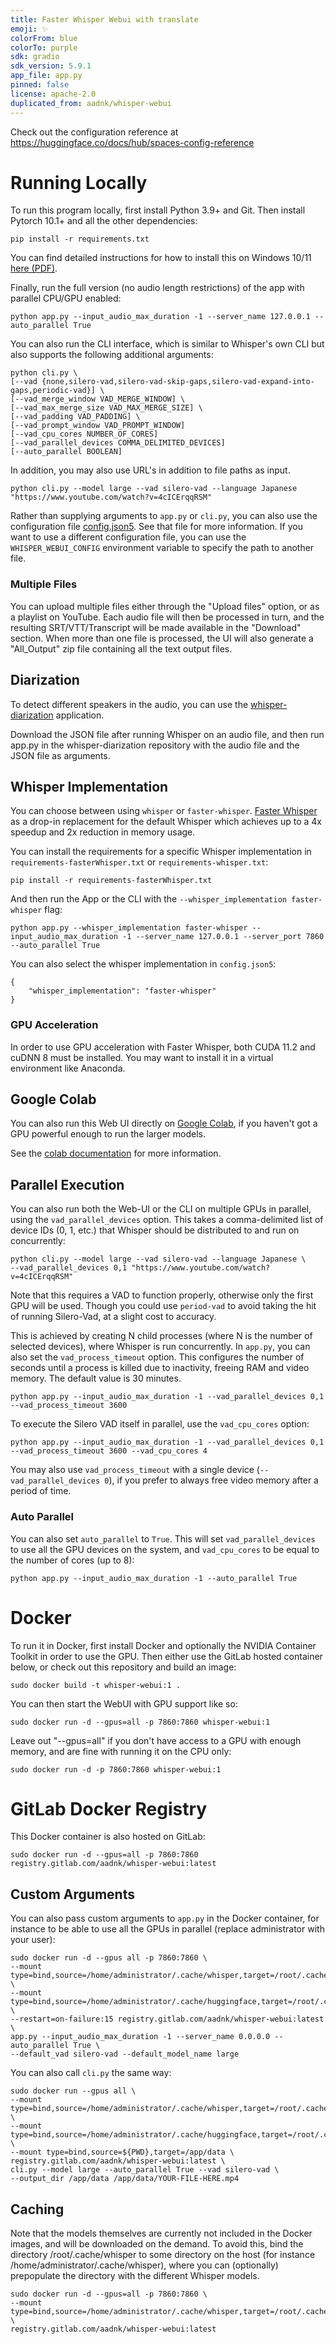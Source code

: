 ```yaml
---
title: Faster Whisper Webui with translate
emoji: ✨
colorFrom: blue
colorTo: purple
sdk: gradio
sdk_version: 5.9.1
app_file: app.py
pinned: false
license: apache-2.0
duplicated_from: aadnk/whisper-webui
---
```


Check out the configuration reference at https://huggingface.co/docs/hub/spaces-config-reference

# Running Locally

To run this program locally, first install Python 3.9+ and Git. Then install Pytorch 10.1+ and all the other dependencies:
```
pip install -r requirements.txt
```

You can find detailed instructions for how to install this on Windows 10/11 [here (PDF)](docs/windows/install_win10_win11.pdf).

Finally, run the full version (no audio length restrictions) of the app with parallel CPU/GPU enabled:
```
python app.py --input_audio_max_duration -1 --server_name 127.0.0.1 --auto_parallel True
```

You can also run the CLI interface, which is similar to Whisper's own CLI but also supports the following additional arguments:
```
python cli.py \
[--vad {none,silero-vad,silero-vad-skip-gaps,silero-vad-expand-into-gaps,periodic-vad}] \
[--vad_merge_window VAD_MERGE_WINDOW] \
[--vad_max_merge_size VAD_MAX_MERGE_SIZE] \
[--vad_padding VAD_PADDING] \
[--vad_prompt_window VAD_PROMPT_WINDOW]
[--vad_cpu_cores NUMBER_OF_CORES]
[--vad_parallel_devices COMMA_DELIMITED_DEVICES]
[--auto_parallel BOOLEAN]
```
In addition, you may also use URL's in addition to file paths as input.
```
python cli.py --model large --vad silero-vad --language Japanese "https://www.youtube.com/watch?v=4cICErqqRSM"
```

Rather than supplying arguments to `app.py` or `cli.py`, you can also use the configuration file [config.json5](config.json5). See that file for more information. 
If you want to use a different configuration file, you can use the `WHISPER_WEBUI_CONFIG` environment variable to specify the path to another file.

### Multiple Files

You can upload multiple files either through the "Upload files" option, or as a playlist on YouTube. 
Each audio file will then be processed in turn, and the resulting SRT/VTT/Transcript will be made available in the "Download" section. 
When more than one file is processed, the UI will also generate a "All_Output" zip file containing all the text output files.

## Diarization

To detect different speakers in the audio, you can use the [whisper-diarization](https://gitlab.com/aadnk/whisper-diarization) application. 

Download the JSON file after running Whisper on an audio file, and then run app.py in the 
whisper-diarization repository with the audio file and the JSON file as arguments.

## Whisper Implementation

You can choose between using `whisper` or `faster-whisper`. [Faster Whisper](https://github.com/guillaumekln/faster-whisper) as a drop-in replacement for the 
default Whisper which achieves up to a 4x speedup and 2x reduction in memory usage. 

You can install the requirements for a specific Whisper implementation in `requirements-fasterWhisper.txt` 
or `requirements-whisper.txt`:
```
pip install -r requirements-fasterWhisper.txt
```
And then run the App or the CLI with the `--whisper_implementation faster-whisper` flag:
```
python app.py --whisper_implementation faster-whisper --input_audio_max_duration -1 --server_name 127.0.0.1 --server_port 7860 --auto_parallel True
```
You can also select the whisper implementation in `config.json5`:
```json5
{
    "whisper_implementation": "faster-whisper"
}
```
### GPU Acceleration

In order to use GPU acceleration with Faster Whisper, both CUDA 11.2 and cuDNN 8 must be installed. You may want to install it in a virtual environment like Anaconda.

## Google Colab

You can also run this Web UI directly on [Google Colab](https://colab.research.google.com/drive/1qeTSvi7Bt_5RMm88ipW4fkcsMOKlDDss?usp=sharing), if you haven't got a GPU powerful enough to run the larger models.

See the [colab documentation](docs/colab.md) for more information.

## Parallel Execution

You can also run both the Web-UI or the CLI on multiple GPUs in parallel, using the `vad_parallel_devices` option. This takes a comma-delimited list of 
device IDs (0, 1, etc.) that Whisper should be distributed to and run on concurrently:
```
python cli.py --model large --vad silero-vad --language Japanese \
--vad_parallel_devices 0,1 "https://www.youtube.com/watch?v=4cICErqqRSM"
```

Note that this requires a VAD to function properly, otherwise only the first GPU will be used. Though you could use `period-vad` to avoid taking the hit
of running Silero-Vad, at a slight cost to accuracy.

This is achieved by creating N child processes (where N is the number of selected devices), where Whisper is run concurrently. In `app.py`, you can also 
set the `vad_process_timeout` option. This configures the number of seconds until a process is killed due to inactivity, freeing RAM and video memory. 
The default value is 30 minutes.

```
python app.py --input_audio_max_duration -1 --vad_parallel_devices 0,1 --vad_process_timeout 3600
```

To execute the Silero VAD itself in parallel, use the `vad_cpu_cores` option:
```
python app.py --input_audio_max_duration -1 --vad_parallel_devices 0,1 --vad_process_timeout 3600 --vad_cpu_cores 4
```

You may also use `vad_process_timeout` with a single device (`--vad_parallel_devices 0`), if you prefer to always free video memory after a period of time.

### Auto Parallel

You can also set `auto_parallel` to `True`. This will set `vad_parallel_devices` to use all the GPU devices on the system, and `vad_cpu_cores` to be equal to the number of
cores (up to 8):
```
python app.py --input_audio_max_duration -1 --auto_parallel True
```

# Docker

To run it in Docker, first install Docker and optionally the NVIDIA Container Toolkit in order to use the GPU. 
Then either use the GitLab hosted container below, or check out this repository and build an image:
```
sudo docker build -t whisper-webui:1 .
```

You can then start the WebUI with GPU support like so:
```
sudo docker run -d --gpus=all -p 7860:7860 whisper-webui:1
```

Leave out "--gpus=all" if you don't have access to a GPU with enough memory, and are fine with running it on the CPU only:
```
sudo docker run -d -p 7860:7860 whisper-webui:1
```

# GitLab Docker Registry

This Docker container is also hosted on GitLab:

```
sudo docker run -d --gpus=all -p 7860:7860 registry.gitlab.com/aadnk/whisper-webui:latest
```

## Custom Arguments

You can also pass custom arguments to `app.py` in the Docker container, for instance to be able to use all the GPUs in parallel (replace administrator with your user):
```
sudo docker run -d --gpus all -p 7860:7860 \
--mount type=bind,source=/home/administrator/.cache/whisper,target=/root/.cache/whisper \
--mount type=bind,source=/home/administrator/.cache/huggingface,target=/root/.cache/huggingface \
--restart=on-failure:15 registry.gitlab.com/aadnk/whisper-webui:latest \
app.py --input_audio_max_duration -1 --server_name 0.0.0.0 --auto_parallel True \
--default_vad silero-vad --default_model_name large
```

You can also call `cli.py` the same way:
```
sudo docker run --gpus all \
--mount type=bind,source=/home/administrator/.cache/whisper,target=/root/.cache/whisper \
--mount type=bind,source=/home/administrator/.cache/huggingface,target=/root/.cache/huggingface \
--mount type=bind,source=${PWD},target=/app/data \
registry.gitlab.com/aadnk/whisper-webui:latest \
cli.py --model large --auto_parallel True --vad silero-vad \
--output_dir /app/data /app/data/YOUR-FILE-HERE.mp4
```

## Caching

Note that the models themselves are currently not included in the Docker images, and will be downloaded on the demand.
To avoid this, bind the directory /root/.cache/whisper to some directory on the host (for instance /home/administrator/.cache/whisper), where you can (optionally) 
prepopulate the directory with the different Whisper models. 
```
sudo docker run -d --gpus=all -p 7860:7860 \
--mount type=bind,source=/home/administrator/.cache/whisper,target=/root/.cache/whisper \
registry.gitlab.com/aadnk/whisper-webui:latest
```